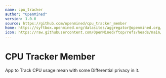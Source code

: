 ```yaml
---
name: cpu_tracker
author: "OpenMined"
version: 1.0.0
source: https://github.com/openmined/cpu_tracker_member
home: https://syftbox.openmined.org/datasites/aggregator@openmined.org/cpu_tracker.html
icon: https://raw.githubusercontent.com/OpenMined/ftop/refs/heads/main/icon.png
---
```


# CPU Tracker Member
App to Track CPU usage mean with some Differential privacy in it.
